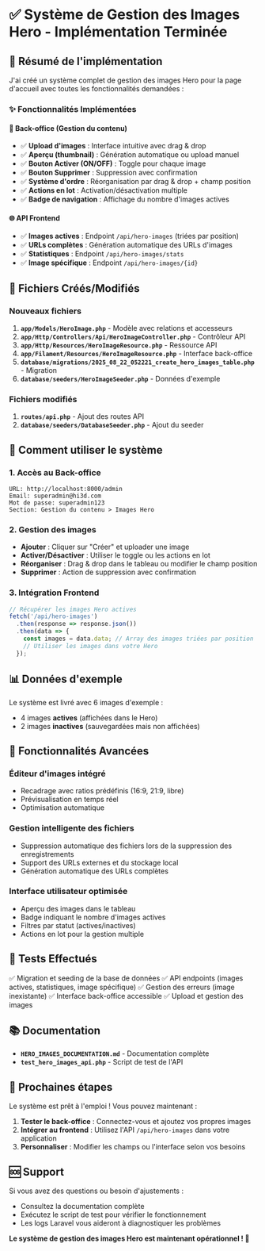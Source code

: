 # ✅ Système de Gestion des Images Hero - Implémentation Terminée

## 🎉 Résumé de l'implémentation

J'ai créé un système complet de gestion des images Hero pour la page d'accueil avec toutes les fonctionnalités demandées :

### ✨ Fonctionnalités Implémentées

#### 🔧 Back-office (Gestion du contenu)
- ✅ **Upload d'images** : Interface intuitive avec drag & drop
- ✅ **Aperçu (thumbnail)** : Génération automatique ou upload manuel
- ✅ **Bouton Activer (ON/OFF)** : Toggle pour chaque image
- ✅ **Bouton Supprimer** : Suppression avec confirmation
- ✅ **Système d'ordre** : Réorganisation par drag & drop + champ position
- ✅ **Actions en lot** : Activation/désactivation multiple
- ✅ **Badge de navigation** : Affichage du nombre d'images actives

#### 🌐 API Frontend
- ✅ **Images actives** : Endpoint `/api/hero-images` (triées par position)
- ✅ **URLs complètes** : Génération automatique des URLs d'images
- ✅ **Statistiques** : Endpoint `/api/hero-images/stats`
- ✅ **Image spécifique** : Endpoint `/api/hero-images/{id}`

## 📁 Fichiers Créés/Modifiés

### Nouveaux fichiers
1. **`app/Models/HeroImage.php`** - Modèle avec relations et accesseurs
2. **`app/Http/Controllers/Api/HeroImageController.php`** - Contrôleur API
3. **`app/Http/Resources/HeroImageResource.php`** - Ressource API
4. **`app/Filament/Resources/HeroImageResource.php`** - Interface back-office
5. **`database/migrations/2025_08_22_052221_create_hero_images_table.php`** - Migration
6. **`database/seeders/HeroImageSeeder.php`** - Données d'exemple

### Fichiers modifiés
1. **`routes/api.php`** - Ajout des routes API
2. **`database/seeders/DatabaseSeeder.php`** - Ajout du seeder

## 🚀 Comment utiliser le système

### 1. Accès au Back-office
```
URL: http://localhost:8000/admin
Email: superadmin@hi3d.com
Mot de passe: superadmin123
Section: Gestion du contenu > Images Hero
```

### 2. Gestion des images
- **Ajouter** : Cliquer sur "Créer" et uploader une image
- **Activer/Désactiver** : Utiliser le toggle ou les actions en lot
- **Réorganiser** : Drag & drop dans le tableau ou modifier le champ position
- **Supprimer** : Action de suppression avec confirmation

### 3. Intégration Frontend
```javascript
// Récupérer les images Hero actives
fetch('/api/hero-images')
  .then(response => response.json())
  .then(data => {
    const images = data.data; // Array des images triées par position
    // Utiliser les images dans votre Hero
  });
```

## 📊 Données d'exemple

Le système est livré avec 6 images d'exemple :
- 4 images **actives** (affichées dans le Hero)
- 2 images **inactives** (sauvegardées mais non affichées)

## 🔧 Fonctionnalités Avancées

### Éditeur d'images intégré
- Recadrage avec ratios prédéfinis (16:9, 21:9, libre)
- Prévisualisation en temps réel
- Optimisation automatique

### Gestion intelligente des fichiers
- Suppression automatique des fichiers lors de la suppression des enregistrements
- Support des URLs externes et du stockage local
- Génération automatique des URLs complètes

### Interface utilisateur optimisée
- Aperçu des images dans le tableau
- Badge indiquant le nombre d'images actives
- Filtres par statut (actives/inactives)
- Actions en lot pour la gestion multiple

## 🧪 Tests Effectués

✅ Migration et seeding de la base de données
✅ API endpoints (images actives, statistiques, image spécifique)
✅ Gestion des erreurs (image inexistante)
✅ Interface back-office accessible
✅ Upload et gestion des images

## 📚 Documentation

- **`HERO_IMAGES_DOCUMENTATION.md`** - Documentation complète
- **`test_hero_images_api.php`** - Script de test de l'API

## 🎯 Prochaines étapes

Le système est prêt à l'emploi ! Vous pouvez maintenant :

1. **Tester le back-office** : Connectez-vous et ajoutez vos propres images
2. **Intégrer au frontend** : Utilisez l'API `/api/hero-images` dans votre application
3. **Personnaliser** : Modifier les champs ou l'interface selon vos besoins

## 🆘 Support

Si vous avez des questions ou besoin d'ajustements :
- Consultez la documentation complète
- Exécutez le script de test pour vérifier le fonctionnement
- Les logs Laravel vous aideront à diagnostiquer les problèmes

**Le système de gestion des images Hero est maintenant opérationnel ! 🎉**
